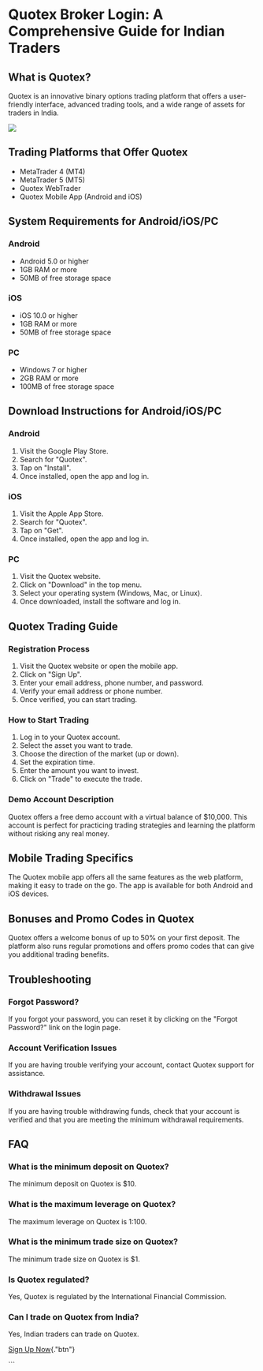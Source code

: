 # Quotex Broker Login: A Comprehensive Guide for Indian Traders

## What is Quotex?

Quotex is an innovative binary options trading platform that offers a
user-friendly interface, advanced trading tools, and a wide range of
assets for traders in India.

[![](https://static.quotex.io/files/12_en/300_250.jpg)](https://traff.sbs/brokerqxlid)

## Trading Platforms that Offer Quotex

-   MetaTrader 4 (MT4)
-   MetaTrader 5 (MT5)
-   Quotex WebTrader
-   Quotex Mobile App (Android and iOS)

## System Requirements for Android/iOS/PC

### Android

-   Android 5.0 or higher
-   1GB RAM or more
-   50MB of free storage space

### iOS

-   iOS 10.0 or higher
-   1GB RAM or more
-   50MB of free storage space

### PC

-   Windows 7 or higher
-   2GB RAM or more
-   100MB of free storage space

## Download Instructions for Android/iOS/PC

### Android

1.  Visit the Google Play Store.
2.  Search for "Quotex".
3.  Tap on "Install".
4.  Once installed, open the app and log in.

### iOS

1.  Visit the Apple App Store.
2.  Search for "Quotex".
3.  Tap on "Get".
4.  Once installed, open the app and log in.

### PC

1.  Visit the Quotex website.
2.  Click on "Download" in the top menu.
3.  Select your operating system (Windows, Mac, or Linux).
4.  Once downloaded, install the software and log in.

## Quotex Trading Guide

### Registration Process

1.  Visit the Quotex website or open the mobile app.
2.  Click on "Sign Up".
3.  Enter your email address, phone number, and password.
4.  Verify your email address or phone number.
5.  Once verified, you can start trading.

### How to Start Trading

1.  Log in to your Quotex account.
2.  Select the asset you want to trade.
3.  Choose the direction of the market (up or down).
4.  Set the expiration time.
5.  Enter the amount you want to invest.
6.  Click on "Trade" to execute the trade.

### Demo Account Description

Quotex offers a free demo account with a virtual balance of \$10,000.
This account is perfect for practicing trading strategies and learning
the platform without risking any real money.

## Mobile Trading Specifics

The Quotex mobile app offers all the same features as the web platform,
making it easy to trade on the go. The app is available for both Android
and iOS devices.

## Bonuses and Promo Codes in Quotex

Quotex offers a welcome bonus of up to 50% on your first deposit. The
platform also runs regular promotions and offers promo codes that can
give you additional trading benefits.

## Troubleshooting

### Forgot Password?

If you forgot your password, you can reset it by clicking on the
"Forgot Password?" link on the login page.

### Account Verification Issues

If you are having trouble verifying your account, contact Quotex support
for assistance.

### Withdrawal Issues

If you are having trouble withdrawing funds, check that your account is
verified and that you are meeting the minimum withdrawal requirements.

## FAQ

### What is the minimum deposit on Quotex?

The minimum deposit on Quotex is \$10.

### What is the maximum leverage on Quotex?

The maximum leverage on Quotex is 1:100.

### What is the minimum trade size on Quotex?

The minimum trade size on Quotex is \$1.

### Is Quotex regulated?

Yes, Quotex is regulated by the International Financial Commission.

### Can I trade on Quotex from India?

Yes, Indian traders can trade on Quotex.

[Sign Up Now](\%22https://traff.sbs/brokerqxsignup\%22){."btn"}

\`\`\`

